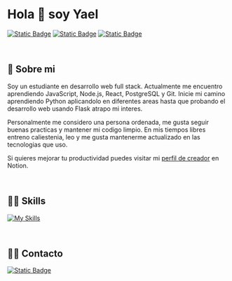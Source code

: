 # Hola 👋 soy Yael

[![Static Badge](https://img.shields.io/badge/Twitter-%40yaelmolineroo-1DA1F2?style=flat-square&logo=twitter&logoColor=white&labelColor=101010)](https://twitter.com/yaelmolineroo)
[![Static Badge](https://img.shields.io/badge/LinkedIn-yaelmolinero-0E76E8?style=flat-square&logo=linkedin&logoColor=white&labelColor=101010)](https://www.linkedin.com/in/yaelmolinero/)
[![Static Badge](https://img.shields.io/badge/Notion-%40y.molinero-white?style=flat-square&logo=notion&logoColor=white&labelColor=101010)](https://www.notion.so/@ymolinero)

<br>

## 📖 Sobre mi
Soy un estudiante en desarrollo web full stack. Actualmente me encuentro aprendiendo JavaScript, Node.js, React, PostgreSQL y Git.
Inicie mi camino aprendiendo Python aplicandolo en diferentes areas hasta que probando el desarrollo web usando Flask atrapo mi interes.

Personalmente me considero una persona ordenada, me gusta seguir buenas practicas y mantener mi codigo limpio. En mis tiempos libres entreno caliestenia, leo y me gusta mantenerme actualizado en las tecnologias que uso.

Si quieres mejorar tu productividad puedes visitar mi [perfil de creador](https://www.notion.so/@ymolinero) en Notion.

<br>

## 👨‍💻 Skills
[![My Skills](https://skillicons.dev/icons?i=python,flask,html,css,javascript,nodejs,react,tailwind,postgresql,sqlite,postman,git,github,bash,vscode,notion)](https://skillicons.dev)

<br>

## 🙋‍♂️ Contacto
<!--[![Static Badge](https://img.shields.io/badge/Twitter-%40yaelmolinoeroo-1DA1F2?style=for-the-badge&logo=twitter&logoColor=white&labelColor=101010)](https://twitter.com/yaelmolineroo)
[![Static Badge](https://img.shields.io/badge/LinkedIn-yaelmolinoero-0E76E8?style=for-the-badge&logo=linkedin&logoColor=white&labelColor=101010)](https://www.linkedin.com/in/yaelmolinero/)
[![Static Badge](https://img.shields.io/badge/Notion-%40y.molinero-white?style=for-the-badge&logo=notion&logoColor=white&labelColor=101010)](https://www.notion.so/@ymolinero) -->

[![Static Badge](https://img.shields.io/badge/Email-y.molinero20%40gmail.com-D14836?style=for-the-badge&logo=gmail&logoColor=white&labelColor=101010)](mailto:y.molinero20@gmail.com)
